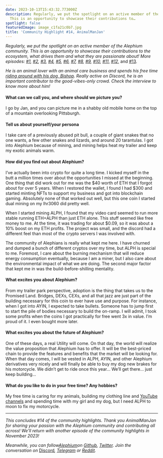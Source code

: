 ```yaml
---
date: 2023-10-13T15:43:32.773000Z
description: Regularly, we put the spotlight on an active member of the Alephium community.
  This is an opportunity to showcase their contributions to…
spotlight: false
featuredImage: image_c1fa21c0b7.jpg
title: 'Community Highlight #14, AnimalManJan'
---
```


_Regularly, we put the spotlight on an active member of the Alephium community. This is an opportunity to showcase their contributions to the ecosystem, what drives them and what they are passionate about! More episodes:_ <a href="https://medium.com/@alephium/community-highlight-wilhelm-k%C3%A4llstr%C3%B6m-aka-oracleuggla-81d3938c5692" ><em>#1</em></a>_,_ <a href="https://medium.com/@alephium/community-highlight-cgi-bin-c102cc106f19" ><em>#2</em></a>_,_ <a href="https://medium.com/@alephium/community-highlight-3-digdug-48a7ec868504" ><em>#3</em></a>_,_ <a href="https://medium.com/@alephium/community-highlight-4-montail-e24fd88882a0" ><em>#4</em></a>_,_ <a href="https://medium.com/@alephium/community-highlight-5-txn-71c4fd76ffe8" ><em>#5</em></a>_,_ <a href="https://medium.com/@alephium/community-highlight-6-waldi-zkit-beats-37af1f6df3b8" ><em>#6</em></a>_,_ <a href="https://medium.com/@alephium/community-highlight-7-oheka-13d8b4ae025e" ><em>#7</em></a>_,_ <a href="https://medium.com/@alephium/community-highlight-8-jorge-438510785041" ><em>#8</em></a>_,_ <a href="https://medium.com/@alephium/community-highlight-9-dzhemsh-a0a4a98a8489" ><em>#9</em></a>_,_ <a href="https://medium.com/@alephium/community-highlight-10-lx-aka-lix-fde724cf8d81" ><em>#10</em></a>_,_ <a href="https://medium.com/@alephium/community-highlight-11-dr-jekyll-165ab9a51880" ><em>#11</em></a>, <a href="https://medium.com/@alephium/community-highlight-12-sam-a-k-a-energy45-610005a9219b" ><em>#12</em></a>, and <a href="https://medium.com/@alephium/community-highlight-13-ryan-5dbbeaf859e4" >#13</a>_._

_He is an animal lover with an animal care business and spends his free time_ <a href="https://www.youtube.com/@animalmanjan2988" ><em>riding around with his dog, Bishop</em></a>_. Really active on Discord, he is an important contributor to the good-vibes-only crowd. Check the interview to know more about him!_

#### What can we call you, and where should we picture you?

I go by Jan, and you can picture me in a shabby old mobile home on the top of a mountain overlooking Pittsburgh.

#### Tell us about yourself/your persona

I take care of a previously abused pit bull, a couple of giant snakes that no one wants, a few other snakes and lizards, and around 20 tarantulas. I got into Alephium because of mining, and mining helps heat my trailer and keep my exotic animals warm.

#### How did you find out about Alephium?

I’ve actually been into crypto for quite a long time. I kicked myself in the butt a million times over about the opportunities I missed at the beginning. One thing that did work out for me was the \$40 worth of ETH that I forgot about for over 5 years. When I restored the wallet, I found I had \$300 and started minting NFTs to support my business and got into blockchain gaming. Absolutely none of that worked out well, but this one coin I started dual mining on my lhr3060 did pretty well.

When I started mining ALPH, I found that my video card seemed to run more stable running ETH+ALPH than just ETH alone. This stuff seemed like free money to me. At the time, it was trading for about \$0.09, so it was about a 10% boost on my ETH profits. The project was small, and the discord had a different feel than most of the crypto servers I was involved with.

The community of Alephians is really what kept me here. I have churned and dumped a bunch of different cryptos over my time, but ALPH is special to me. Foremost, I care about the burning mechanism that will reduce energy consumption eventually, because I am a miner, but I also care about the environmental impact of what we are doing. The second major factor that kept me in was the build-before-shilling mentality.

#### What excites you about Alephium?

From my trailer park perspective, adoption is the thing that takes us to the Promised Land. Bridges, DEXs, CEXs, and all that jazz are just part of the building necessary for this coin to ever have use and purpose. For instance, when I got into AYIN, I expected to take bullets. Someone has to jump first to start the pile of bodies necessary to build the on-ramp. I will admit, I took some profits when the coins I got practically for free went 3x in value. I’m proud of it. I even bought more later.

#### What excites you about the future of Alephium?

One of these days, a real Utility will come. On that day, the world will realize the value proposition that Alephium has to offer. It will be the best-priced chain to provide the features and benefits that the market will be looking for. When that day comes, I will be vested in ALPH, AYIN, and other Alephium derivatives very nicely and will finally be able to buy my dog new brakes for his motorcycle. We didn’t get to ride once this year… We’ll get there… just keep building…

#### What do you like to do in your free time? Any hobbies?

My free time is caring for my animals, building my clothing line and <a href="https://www.youtube.com/@animalmanjan2988" >YouTube channels</a> and spending time with my girl and my dog, but I need ALPH to moon to fix my motorcycle.

---

_This concludes \#14 of the community highlights. Thank you AnimalManJan for sharing your passion with the Alephium community and contributing all across! We’ll return with another episode of the community highlights in November 2023!_

_Meanwhile, you can follow[Alephium](/)on_ <a href="https://github.com/alephium/" ><em>Github</em></a>_,_ <a href="https://twitter.com/alephium" ><em>Twitter</em></a>_. Join the conversation on_ [Discord](/discord)_,_ <a href="https://t.me/alephiumgroup" ><em>Telegram</em></a> _or_ <a href="https://www.reddit.com/r/alephium" ><em>Reddit</em></a>_._
